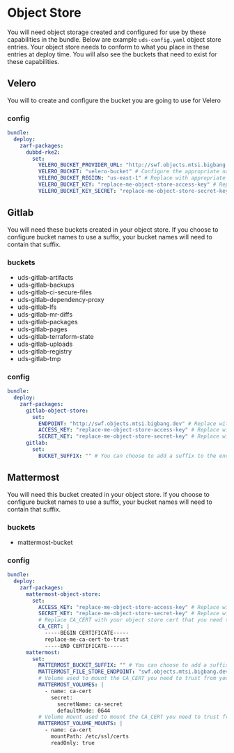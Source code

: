 # Object Store
You will need object storage created and configured for use by these capabilities in the bundle. Below are example `uds-config.yaml` object store entries. Your object store needs to conform to what you place in these entries at deploy time. You will also see the buckets that need to exist for these capabilities.

## Velero
You will to create and configure the bucket you are going to use for Velero

### config
```yaml
bundle:
  deploy:
    zarf-packages:
      dubbd-rke2:
        set:
          VELERO_BUCKET_PROVIDER_URL: "http://swf.objects.mtsi.bigbang.dev" # Replace with domain entry for your object store
          VELERO_BUCKET: "velero-bucket" # Configure the appropriate name of your bucket
          VELERO_BUCKET_REGION: "us-east-1" # Replace with appropriate region. Nutanix expects this to be us-east-1
          VELERO_BUCKET_KEY: "replace-me-object-store-access-key" # Replace with access key to your object store
          VELERO_BUCKET_KEY_SECRET: "replace-me-object-store-secret-key" # Replace with secret key to your object store
```

## Gitlab
You will need these buckets created in your object store. If you choose to configure bucket names to use a suffix, your bucket names will need to contain that suffix.

### buckets
- uds-gitlab-artifacts
- uds-gitlab-backups
- uds-gitlab-ci-secure-files
- uds-gitlab-dependency-proxy
- uds-gitlab-lfs
- uds-gitlab-mr-diffs
- uds-gitlab-packages
- uds-gitlab-pages
- uds-gitlab-terraform-state
- uds-gitlab-uploads
- uds-gitlab-registry
- uds-gitlab-tmp

### config

```yaml
bundle:
  deploy:
    zarf-packages:
      gitlab-object-store:
        set:
          ENDPOINT: "http://swf.objects.mtsi.bigbang.dev" # Replace with domain entry for you object store
          ACCESS_KEY: "replace-me-object-store-access-key" # Replace with access key to your object store
          SECRET_KEY: "replace-me-object-store-secret-key" # Replace with secret key to your object store
      gitlab:
        set:
          BUCKET_SUFFIX: "" # You can choose to add a suffix to the end of every bucket name if desired or needed.
```

## Mattermost
You will need this bucket created in your object store. If you choose to configure bucket names to use a suffix, your bucket names will need to contain that suffix.

### buckets
- mattermost-bucket

### config

```yaml
bundle:
  deploy:
    zarf-packages:
      mattermost-object-store:
        set:
          ACCESS_KEY: "replace-me-object-store-access-key" # Replace with access key to your object store
          SECRET_KEY: "replace-me-object-store-secret-key" # Replace with secret key to your object store
          # Replace CA_CERT with your object store cert that you need to trust
          CA_CERT: |
            -----BEGIN CERTIFICATE-----
            replace-me-ca-cert-to-trust
            -----END CERTIFICATE-----
      mattermost:
        set:
          MATTERMOST_BUCKET_SUFFIX: "" # You can choose to add a suffix to the end of every bucket name if desired or needed.
          MATTERMOST_FILE_STORE_ENDPOINT: "swf.objects.mtsi.bigbang.dev" # Replace with domain entry for you object store
          # Volume used to mount the CA_CERT you need to trust from your object store
          MATTERMOST_VOLUMES: |
            - name: ca-cert
              secret:
                secretName: ca-secret
                defaultMode: 0644
          # Volume mount used to mount the CA_CERT you need to trust from your object store
          MATTERMOST_VOLUME_MOUNTS: |
            - name: ca-cert
              mountPath: /etc/ssl/certs
              readOnly: true
```

